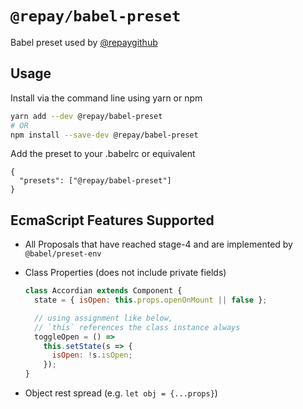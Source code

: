 # `@repay/babel-preset`

Babel preset used by [@repaygithub](https://github.com/repaygithub/)

## Usage

Install via the command line using yarn or npm

```bash
yarn add --dev @repay/babel-preset
# OR
npm install --save-dev @repay/babel-preset
```

Add the preset to your .babelrc or equivalent

```.babelrc
{
  "presets": ["@repay/babel-preset"]
}
```

## EcmaScript Features Supported

- All Proposals that have reached stage-4 and are implemented by `@babel/preset-env`
- Class Properties (does not include private fields)

  ```jsx
  class Accordian extends Component {
    state = { isOpen: this.props.openOnMount || false };

    // using assignment like below,
    // `this` references the class instance always
    toggleOpen = () =>
      this.setState(s => {
        isOpen: !s.isOpen;
      });
  }
  ```

- Object rest spread (e.g. `let obj = {...props}`)
